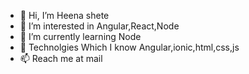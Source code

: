 - 👋 Hi, I’m Heena shete
- 👀 I’m interested in Angular,React,Node
- 🌱 I’m currently learning Node
- 💞️ Technolgies Which I know Angular,ionic,html,css,js
- 📫 Reach me at mail

<!---
hrshete/hrshete is a ✨ special ✨ repository because its `README.md` (this file) appears on your GitHub profile.
You can click the Preview link to take a look at your changes.
--->
